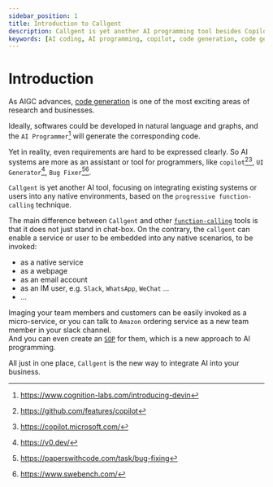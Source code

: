 ```yaml
---
sidebar_position: 1
title: Introduction to Callgent
description: Callgent is yet another AI programming tool besides Copilot, UI generator, and bug fixer, etc.
keywords: [AI coding, AI programming, copilot, code generation, code generator, v0.dev, SWE-bench, AI programming tool]
---
```


# Introduction

As AIGC advances, [code generation](https://paperswithcode.com/task/code-generation) is one of the most exciting areas of research and businesses.

Ideally, softwares could be developed in natural language and graphs, and the `AI Programmer`[^1] will generate the corresponding code.

Yet in reality, even requirements are hard to be expressed clearly. So AI systems are more as an assistant or tool for programmers, like `copilot`[^2][^3], `UI Generator`[^4], `Bug Fixer`[^5][^6].

`Callgent` is yet another AI tool, focusing on integrating existing systems or users into any native environments, based on the `progressive function-calling` technique.

The main difference between `Callgent` and other [`function-calling`](https://platform.openai.com/docs/guides/function-calling) tools is that it does not just stand in chat-box. On the contrary, the `callgent` can enable a service or user to be embedded into any native scenarios, to be invoked:

- as a native service
- as a webpage
- as an email account
- as an IM user, e.g. `Slack`, `WhatsApp`, `WeChat` ...
- ...

Imaging your team members and customers can be easily invoked as a micro-service, or you can talk to `Amazon` ordering service as a new team member in your slack channel.  
And you can even create an [`SOP`](https://en.wikipedia.org/wiki/Standard_operating_procedure) for them, which is a new approach to AI programming.  

All just in one place, `Callgent` is the new way to integrate AI into your business.

[^1]: https://www.cognition-labs.com/introducing-devin
[^2]: https://github.com/features/copilot
[^3]: https://copilot.microsoft.com/
[^4]: https://v0.dev/
[^5]: https://paperswithcode.com/task/bug-fixing
[^6]: https://www.swebench.com/